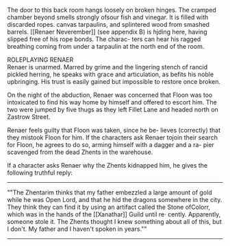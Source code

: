 The door to this back room hangs loosely on broken hinges. The cramped chamber beyond smells strongly ofsour fish and vinegar. It is filled with discarded ropes. canvas tarpaulins, and splintered wood from smashed barrels. [[Renaer Neverember]] (see appendix B) is hjding here, having slipped free of his rope bonds. The charac- ters can hear his ragged breathing coming from under a tarpaulin at the north end of the room.

ROLEPLAYING RENAER  
Renaer is unarmed. Marred by grime and the lingering stench of rancid pickled herring, he speaks with grace and articulation, as befits his noble upbringing. His trust is easily gained but impossible to restore once broken.

On the night of the abduction, Renaer was concerned that Floon was too intoxicated to find his way home by himself and offered to escort him. The two were jumped by five thugs as they left Fillet Lane and headed north on Zastrow Street.

Renaer feels guilty that Floon was taken, since he be- lieves (correctly) that they mistook Floon for him. If the characters ask Renaer tojoin their search for Floon, he agrees to do so, arming himself with a dagger and a ra- pier scavenged from the dead Zhents in the warehouse.

If a character asks Renaer why the Zhents kidnapped him, he gives the following truthful reply:
_____
""The Zhentarim thinks that my father embezzled a large amount of gold while he was Open Lord, and that he hid the dragons somewhere in the city. They think they can find it by using an artifact called the Stone ofColorr, which was in the hands of the [[Xanathar]] Guild until re· cently. Apparently, someone stole it. The Zhents thought I knew something about all of this, but I don't. My father and I haven't spoken in years.""
_____
